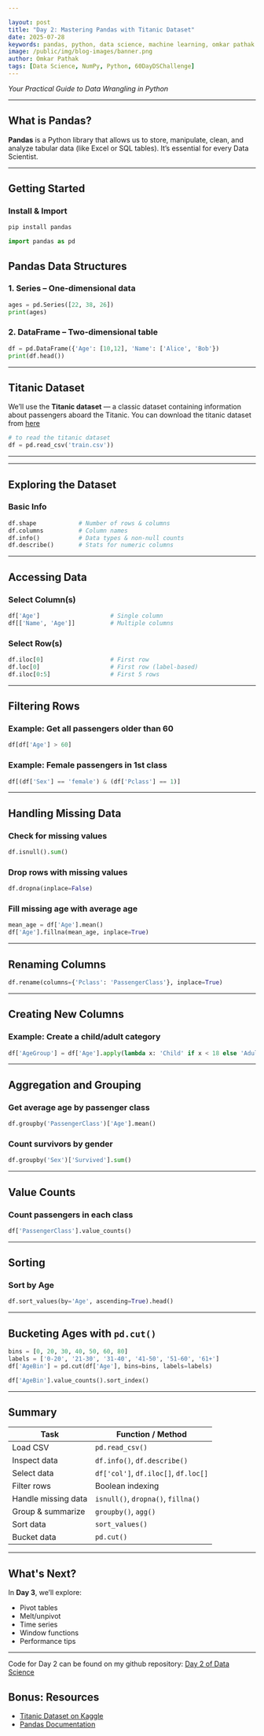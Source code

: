 ```yaml
---

layout: post
title: "Day 2: Mastering Pandas with Titanic Dataset"
date: 2025-07-28
keywords: pandas, python, data science, machine learning, omkar pathak python, omkar pathak data science
image: /public/img/blog-images/banner.png
author: Omkar Pathak
tags: [Data Science, NumPy, Python, 60DayDSChallenge]
---
```


*Your Practical Guide to Data Wrangling in Python*

---

## What is Pandas?

**Pandas** is a Python library that allows us to store, manipulate, clean, and analyze tabular data (like Excel or SQL tables). It’s essential for every Data Scientist.

---

## Getting Started

### Install & Import
```bash
pip install pandas
```

```python
import pandas as pd
```


## Pandas Data Structures

### 1. **Series** – One-dimensional data
```python
ages = pd.Series([22, 38, 26])
print(ages)
```

### 2. **DataFrame** – Two-dimensional table
```python
df = pd.DataFrame({'Age': [10,12], 'Name': ['Alice', 'Bob'})
print(df.head())
```

---

## Titanic Dataset

We’ll use the **Titanic dataset** — a classic dataset containing information about passengers aboard the Titanic.
You can download the titanic dataset from [here](https://www.kaggle.com/c/titanic/data)

```python
# to read the titanic dataset
df = pd.read_csv('train.csv'))
```

---

---

## Exploring the Dataset

### Basic Info
```python
df.shape            # Number of rows & columns
df.columns          # Column names
df.info()           # Data types & non-null counts
df.describe()       # Stats for numeric columns
```

---

## Accessing Data

### Select Column(s)
```python
df['Age']                    # Single column
df[['Name', 'Age']]          # Multiple columns
```

### Select Row(s)
```python
df.iloc[0]                   # First row
df.loc[0]                    # First row (label-based)
df.iloc[0:5]                 # First 5 rows
```

---

## Filtering Rows

### Example: Get all passengers older than 60
```python
df[df['Age'] > 60]
```

### Example: Female passengers in 1st class
```python
df[(df['Sex'] == 'female') & (df['Pclass'] == 1)]
```

---

## Handling Missing Data

### Check for missing values
```python
df.isnull().sum()
```

### Drop rows with missing values
```python
df.dropna(inplace=False)
```

### Fill missing age with average age
```python
mean_age = df['Age'].mean()
df['Age'].fillna(mean_age, inplace=True)
```

---

## Renaming Columns

```python
df.rename(columns={'Pclass': 'PassengerClass'}, inplace=True)
```

---

## Creating New Columns

### Example: Create a child/adult category
```python
df['AgeGroup'] = df['Age'].apply(lambda x: 'Child' if x < 18 else 'Adult')
```

---

## Aggregation and Grouping

### Get average age by passenger class
```python
df.groupby('PassengerClass')['Age'].mean()
```

### Count survivors by gender
```python
df.groupby('Sex')['Survived'].sum()
```

---

## Value Counts

### Count passengers in each class
```python
df['PassengerClass'].value_counts()
```

---

## Sorting

### Sort by Age
```python
df.sort_values(by='Age', ascending=True).head()
```

---

## Bucketing Ages with `pd.cut()`

```python
bins = [0, 20, 30, 40, 50, 60, 80]
labels = ['0-20', '21-30', '31-40', '41-50', '51-60', '61+']
df['AgeBin'] = pd.cut(df['Age'], bins=bins, labels=labels)

df['AgeBin'].value_counts().sort_index()
```

---

## Summary

| Task                     | Function / Method                    |
|--------------------------|--------------------------------------|
| Load CSV                 | `pd.read_csv()`                      |
| Inspect data             | `df.info()`, `df.describe()`         |
| Select data              | `df['col']`, `df.iloc[]`, `df.loc[]` |
| Filter rows              | Boolean indexing                     |
| Handle missing data      | `isnull()`, `dropna()`, `fillna()`   |
| Group & summarize        | `groupby()`, `agg()`                 |
| Sort data                | `sort_values()`                      |
| Bucket data              | `pd.cut()`                           |

---

## What's Next?

In **Day 3**, we’ll explore:

- Pivot tables
- Melt/unpivot
- Time series
- Window functions
- Performance tips

---

Code for Day 2 can be found on my github repository: [Day 2 of Data Science](https://github.com/OmkarPathak/data-science-notes/blob/main/Day%202%20-%20Exploring%20Data%20using%20Pandas.ipynb)

## Bonus: Resources

- [Titanic Dataset on Kaggle](https://www.kaggle.com/c/titanic/data)
- [Pandas Documentation](https://pandas.pydata.org/docs/)
